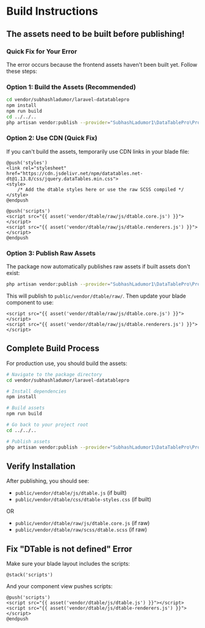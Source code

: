 # Build Instructions

## The assets need to be built before publishing!

### Quick Fix for Your Error

The error occurs because the frontend assets haven't been built yet. Follow these steps:

### Option 1: Build the Assets (Recommended)

```bash
cd vendor/subhashladumor/laravel-datatablepro
npm install
npm run build
cd ../../..
php artisan vendor:publish --provider="SubhashLadumor1\DataTablePro\Providers\DataTableServiceProvider" --tag="datatable-assets"
```

### Option 2: Use CDN (Quick Fix)

If you can't build the assets, temporarily use CDN links in your blade file:

```blade
@push('styles')
<link rel="stylesheet" href="https://cdn.jsdelivr.net/npm/datatables.net-dt@1.13.8/css/jquery.dataTables.min.css">
<style>
    /* Add the dtable styles here or use the raw SCSS compiled */
</style>
@endpush

@push('scripts')
<script src="{{ asset('vendor/dtable/raw/js/dtable.core.js') }}"></script>
<script src="{{ asset('vendor/dtable/raw/js/dtable.renderers.js') }}"></script>
@endpush
```

### Option 3: Publish Raw Assets

The package now automatically publishes raw assets if built assets don't exist:

```bash
php artisan vendor:publish --provider="SubhashLadumor1\DataTablePro\Providers\DataTableServiceProvider" --tag="datatable-assets"
```

This will publish to `public/vendor/dtable/raw/`. Then update your blade component to use:

```blade
<script src="{{ asset('vendor/dtable/raw/js/dtable.core.js') }}"></script>
<script src="{{ asset('vendor/dtable/raw/js/dtable.renderers.js') }}"></script>
```

## Complete Build Process

For production use, you should build the assets:

```bash
# Navigate to the package directory
cd vendor/subhashladumor/laravel-datatablepro

# Install dependencies
npm install

# Build assets
npm run build

# Go back to your project root
cd ../../..

# Publish assets
php artisan vendor:publish --provider="SubhashLadumor1\DataTablePro\Providers\DataTableServiceProvider" --tag="datatable-assets"
```

## Verify Installation

After publishing, you should see:
- `public/vendor/dtable/js/dtable.js` (if built)
- `public/vendor/dtable/css/dtable-styles.css` (if built)

OR

- `public/vendor/dtable/raw/js/dtable.core.js` (if raw)
- `public/vendor/dtable/raw/scss/dtable.scss` (if raw)

## Fix "DTable is not defined" Error

Make sure your blade layout includes the scripts:

```blade
@stack('scripts')
```

And your component view pushes scripts:

```blade
@push('scripts')
<script src="{{ asset('vendor/dtable/js/dtable.js') }}"></script>
<script src="{{ asset('vendor/dtable/js/dtable-renderers.js') }}"></script>
@endpush
```
